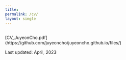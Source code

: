 ```yaml
---
title: 
permalink: /cv/
layout: single
---
```

<br>
[CV_JuyeonCho.pdf](https://github.com/juyeoncho/juyeoncho.github.io/files/)

Last updated: April, 2023

<!--- [CV_JuyeonCho.pdf](https://github.com/juyeoncho/juyeoncho.github.io/files/7930559/CV_JuyeonCho.pdf) --->
